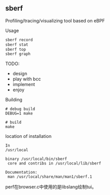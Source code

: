 ## sberf
Profiling/tracing/visualizing tool based on eBPF

Usage

```bash
sberf record
sberf stat
sberf top
sberf graph
```

TODO:
- design
- play with bcc
- implement
- enjoy

Building

```
# debug build
DEBUG=1 make

# build
make
```

location of installation

```
In
/usr/local

binary /usr/local/bin/sberf
 core and contribs in /usr/local/lib/sberf

Documentation:
 man /usr/local/share/man/man1/sberf.1
```

perf在browser.c中使用的是libslang绘制tui。

